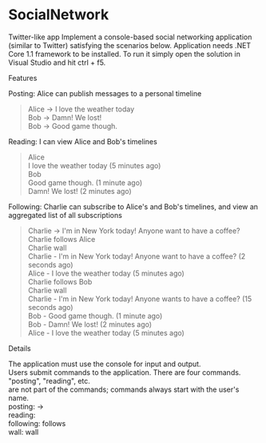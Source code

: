 # SocialNetwork
Twitter-like app
Implement a console-based social networking application (similar to Twitter) satisfying the scenarios below.
Application needs .NET Core 1.1 framework to be installed. To run it simply open the solution in Visual Studio and hit ctrl + f5.

Features

Posting: Alice can publish messages to a personal timeline  
> Alice -> I love the weather today  
> Bob -> Damn! We lost!  
> Bob -> Good game though.  

Reading: I can view Alice and Bob's timelines  
> Alice  
I love the weather today (5 minutes ago)  
> Bob  
Good game though. (1 minute ago)  
Damn! We lost! (2 minutes ago)  

Following: Charlie can subscribe to Alice's and Bob's timelines, and view an aggregated list of all subscriptions  
> Charlie -> I'm in New York today! Anyone want to have a coffee?  
> Charlie follows Alice  
> Charlie wall  
Charlie - I'm in New York today! Anyone want to have a coffee? (2 seconds ago)  
Alice - I love the weather today (5 minutes ago)  
> Charlie follows Bob  
> Charlie wall  
Charlie - I'm in New York today! Anyone wants to have a coffee? (15 seconds ago)  
Bob - Good game though. (1 minute ago)  
Bob - Damn! We lost! (2 minutes ago)  
Alice - I love the weather today (5 minutes ago)  

Details  

The application must use the console for input and output.  
Users submit commands to the application. There are four commands. "posting", "reading", etc.  
are not part of the commands; commands always start with the user's name.  
	 posting: <user name> -> <message>  
	 reading: <user name>  
	 following: <user name> follows <another user>  
	 wall: <user name> wall  
   

